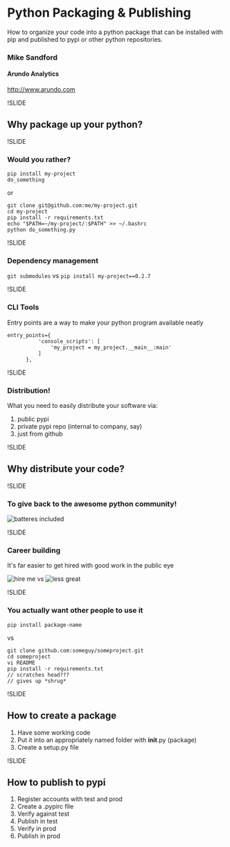 
# Python Packaging & Publishing

How to organize your code into a python package that can be installed with pip and published to pypi or other python repositories.

### Mike Sandford
#### Arundo Analytics
http://www.arundo.com

!SLIDE

## Why package up your python?

!SLIDE

### Would you rather?
```
pip install my-project
do_something
```
or
```
git clone git@github.com:me/my-project.git
cd my-project
pip install -r requirements.txt
echo "$PATH=~/my-project/:$PATH" >> ~/.bashrc
python do_something.py
```



!SLIDE

### Dependency management

`` git submodules `` vs `` pip install my-project==0.2.7 ``


!SLIDE

### CLI Tools

Entry points are a way to make your python program available neatly
```
entry_points={
          'console_scripts': [
              'my_project = my_project.__main__:main'
          ]
      },
```

!SLIDE

### Distribution!
What you need to easily distribute your software via:

1.  public pypi
2.  private pypi repo (internal to company, say)
3.  just from github

!SLIDE

## Why distribute your code?

!SLIDE
### To give back to the awesome python community!

![batteres included](../images/python.png "Batteries Included")

!SLIDE

### Career building
It's far easier to get hired with good work in the public eye

![hire me](../images/kenneth_reitz.png "Kenneth Reitz")
vs
![less great](../images/mike_sandford.png "Mike Sandford")

!SLIDE

### You actually want other people to use it

```
pip install package-name
```
vs
```
git clone github.com:someguy/someproject.git
cd someproject
vi README
pip install -r requirements.txt
// scratches head???
// gives up *shrug*
```


!SLIDE

## How to create a package

1.  Have some working code
2.  Put it into an appropriately named folder with __init__.py (package)
3.  Create a setup.py file



!SLIDE

## How to publish to pypi

1.  Register accounts with test and prod
2.  Create a .pypirc file
3.  Verify against test
4.  Publish in test
5.  Verify in prod
6.  Publish in prod
